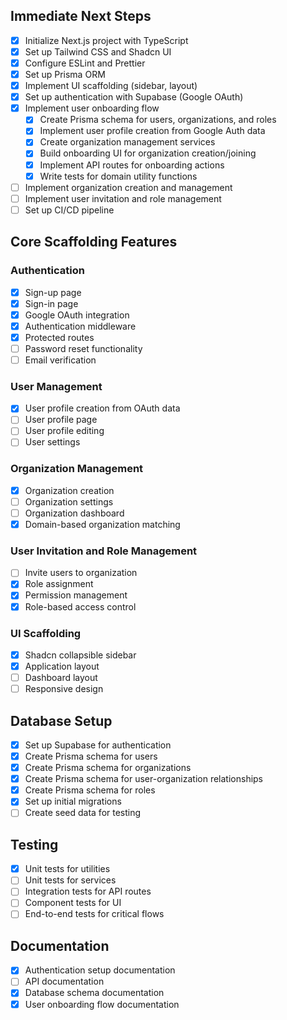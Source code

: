 ## Immediate Next Steps

- [x] Initialize Next.js project with TypeScript
- [x] Set up Tailwind CSS and Shadcn UI
- [x] Configure ESLint and Prettier
- [x] Set up Prisma ORM
- [x] Implement UI scaffolding (sidebar, layout)
- [x] Set up authentication with Supabase (Google OAuth)
- [x] Implement user onboarding flow
  - [x] Create Prisma schema for users, organizations, and roles
  - [x] Implement user profile creation from Google Auth data
  - [x] Create organization management services
  - [x] Build onboarding UI for organization creation/joining
  - [x] Implement API routes for onboarding actions
  - [x] Write tests for domain utility functions
- [ ] Implement organization creation and management
- [ ] Implement user invitation and role management
- [ ] Set up CI/CD pipeline

## Core Scaffolding Features

### Authentication
- [x] Sign-up page
- [x] Sign-in page
- [x] Google OAuth integration
- [x] Authentication middleware
- [x] Protected routes
- [ ] Password reset functionality
- [ ] Email verification

### User Management
- [x] User profile creation from OAuth data
- [ ] User profile page
- [ ] User profile editing
- [ ] User settings

### Organization Management
- [x] Organization creation
- [ ] Organization settings
- [ ] Organization dashboard
- [x] Domain-based organization matching

### User Invitation and Role Management
- [ ] Invite users to organization
- [x] Role assignment
- [x] Permission management
- [x] Role-based access control

### UI Scaffolding
- [x] Shadcn collapsible sidebar
- [x] Application layout
- [ ] Dashboard layout
- [ ] Responsive design

## Database Setup

- [x] Set up Supabase for authentication
- [x] Create Prisma schema for users
- [x] Create Prisma schema for organizations
- [x] Create Prisma schema for user-organization relationships
- [x] Create Prisma schema for roles
- [x] Set up initial migrations
- [ ] Create seed data for testing

## Testing

- [x] Unit tests for utilities
- [ ] Unit tests for services
- [ ] Integration tests for API routes
- [ ] Component tests for UI
- [ ] End-to-end tests for critical flows

## Documentation

- [x] Authentication setup documentation
- [ ] API documentation
- [x] Database schema documentation
- [x] User onboarding flow documentation 